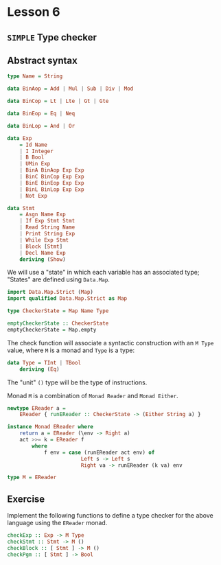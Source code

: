 # Lesson 6

## `SIMPLE` Type checker

## Abstract syntax

```haskell
type Name = String

data BinAop = Add | Mul | Sub | Div | Mod

data BinCop = Lt | Lte | Gt | Gte

data BinEop = Eq | Neq

data BinLop = And | Or

data Exp
    = Id Name
    | I Integer
    | B Bool
    | UMin Exp
    | BinA BinAop Exp Exp
    | BinC BinCop Exp Exp
    | BinE BinEop Exp Exp
    | BinL BinLop Exp Exp
    | Not Exp

data Stmt
    = Asgn Name Exp
    | If Exp Stmt Stmt
    | Read String Name
    | Print String Exp
    | While Exp Stmt
    | Block [Stmt]
    | Decl Name Exp
    deriving (Show)
```

We will use a "state" in which each variable has an associated type; "States" are defined using `Data.Map`.

```haskell
import Data.Map.Strict (Map)
import qualified Data.Map.Strict as Map

type CheckerState = Map Name Type

emptyCheckerState :: CheckerState
emptyCheckerState = Map.empty
```

The check function will associate a syntactic construction with an `M Type` value, where `M` is a monad and `Type` is a type:

```haskell
data Type = TInt | TBool
    deriving (Eq)
```

The "unit" `()` type will be the type of instructions.

Monad `M` is a combination of `Monad Reader` and `Monad Either`.

```haskell
newtype EReader a =
    EReader { runEReader :: CheckerState -> (Either String a) }

instance Monad EReader where
    return a = EReader (\env -> Right a)
    act >>= k = EReader f
        where
            f env = case (runEReader act env) of
                        Left s -> Left s
                        Right va -> runEReader (k va) env

type M = EReader
```

## Exercise

Implement the following functions to define a type checker for the above language using the `EReader` monad.

```haskell
checkExp :: Exp -> M Type
checkStmt :: Stmt -> M ()
checkBlock :: [ Stmt ] -> M ()
checkPgm :: [ Stmt ] -> Bool
```
